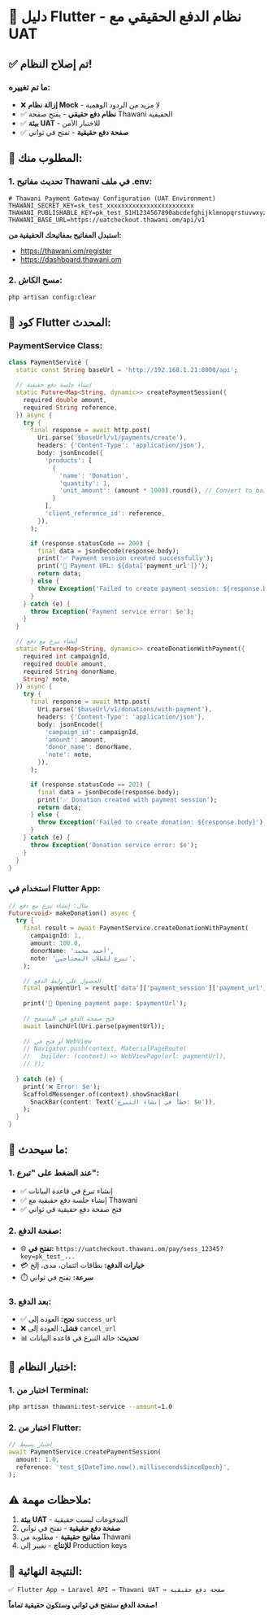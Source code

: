 # 🚀 دليل Flutter - نظام الدفع الحقيقي مع UAT

## ✅ **تم إصلاح النظام!**

### **ما تم تغييره:**
- ❌ **إزالة نظام Mock** - لا مزيد من الردود الوهمية
- ✅ **نظام دفع حقيقي** - يفتح صفحة Thawani الحقيقية
- ✅ **بيئة UAT** - للاختبار الآمن
- ✅ **صفحة دفع حقيقية** - تفتح في ثواني

## 🔧 **المطلوب منك:**

### **1. تحديث مفاتيح Thawani في ملف .env:**

```env
# Thawani Payment Gateway Configuration (UAT Environment)
THAWANI_SECRET_KEY=sk_test_xxxxxxxxxxxxxxxxxxxxxxxx
THAWANI_PUBLISHABLE_KEY=pk_test_51H1234567890abcdefghijklmnopqrstuvwxyz
THAWANI_BASE_URL=https://uatcheckout.thawani.om/api/v1
```

**استبدل المفاتيح بمفاتيحك الحقيقية من:**
- https://thawani.om/register
- https://dashboard.thawani.om

### **2. مسح الكاش:**

```bash
php artisan config:clear
```

## 📱 **كود Flutter المحدث:**

### **PaymentService Class:**

```dart
class PaymentService {
  static const String baseUrl = 'http://192.168.1.21:8000/api';

  // إنشاء جلسة دفع حقيقية
  static Future<Map<String, dynamic>> createPaymentSession({
    required double amount,
    required String reference,
  }) async {
    try {
      final response = await http.post(
        Uri.parse('$baseUrl/v1/payments/create'),
        headers: {'Content-Type': 'application/json'},
        body: jsonEncode({
          'products': [
            {
              'name': 'Donation',
              'quantity': 1,
              'unit_amount': (amount * 1000).round(), // Convert to baisa
            }
          ],
          'client_reference_id': reference,
        }),
      );

      if (response.statusCode == 200) {
        final data = jsonDecode(response.body);
        print('✅ Payment session created successfully');
        print('🔗 Payment URL: ${data['payment_url']}');
        return data;
      } else {
        throw Exception('Failed to create payment session: ${response.body}');
      }
    } catch (e) {
      throw Exception('Payment service error: $e');
    }
  }

  // إنشاء تبرع مع دفع
  static Future<Map<String, dynamic>> createDonationWithPayment({
    required int campaignId,
    required double amount,
    required String donorName,
    String? note,
  }) async {
    try {
      final response = await http.post(
        Uri.parse('$baseUrl/v1/donations/with-payment'),
        headers: {'Content-Type': 'application/json'},
        body: jsonEncode({
          'campaign_id': campaignId,
          'amount': amount,
          'donor_name': donorName,
          'note': note,
        }),
      );

      if (response.statusCode == 201) {
        final data = jsonDecode(response.body);
        print('✅ Donation created with payment session');
        return data;
      } else {
        throw Exception('Failed to create donation: ${response.body}');
      }
    } catch (e) {
      throw Exception('Donation service error: $e');
    }
  }
}
```

### **استخدام في Flutter App:**

```dart
// مثال: إنشاء تبرع مع دفع
Future<void> makeDonation() async {
  try {
    final result = await PaymentService.createDonationWithPayment(
      campaignId: 1,
      amount: 100.0,
      donorName: 'أحمد محمد',
      note: 'تبرع للطلاب المحتاجين',
    );

    // الحصول على رابط الدفع
    final paymentUrl = result['data']['payment_session']['payment_url'];
    
    print('🔗 Opening payment page: $paymentUrl');
    
    // فتح صفحة الدفع في المتصفح
    await launchUrl(Uri.parse(paymentUrl));
    
    // أو فتح في WebView
    // Navigator.push(context, MaterialPageRoute(
    //   builder: (context) => WebViewPage(url: paymentUrl),
    // ));
    
  } catch (e) {
    print('❌ Error: $e');
    ScaffoldMessenger.of(context).showSnackBar(
      SnackBar(content: Text('خطأ في إنشاء التبرع: $e')),
    );
  }
}
```

## 🎯 **ما سيحدث:**

### **1. عند الضغط على "تبرع":**
- ✅ إنشاء تبرع في قاعدة البيانات
- ✅ إنشاء جلسة دفع حقيقية مع Thawani
- ✅ فتح صفحة دفع حقيقية في ثواني

### **2. صفحة الدفع:**
- 🌐 **تفتح في:** `https://uatcheckout.thawani.om/pay/sess_12345?key=pk_test_...`
- 💳 **خيارات الدفع:** بطاقات ائتمان، مدى، إلخ
- ⏱️ **سرعة:** تفتح في ثواني

### **3. بعد الدفع:**
- ✅ **نجح:** العودة إلى `success_url`
- ❌ **فشل:** العودة إلى `cancel_url`
- 📊 **تحديث:** حالة التبرع في قاعدة البيانات

## 🧪 **اختبار النظام:**

### **1. اختبار من Terminal:**
```bash
php artisan thawani:test-service --amount=1.0
```

### **2. اختبار من Flutter:**
```dart
// اختبار بسيط
await PaymentService.createPaymentSession(
  amount: 1.0,
  reference: 'test_${DateTime.now().millisecondsSinceEpoch}',
);
```

## ⚠️ **ملاحظات مهمة:**

1. **بيئة UAT** - المدفوعات ليست حقيقية
2. **صفحة دفع حقيقية** - تفتح في ثواني
3. **مفاتيح حقيقية** - مطلوبة من Thawani
4. **للإنتاج** - تغيير إلى Production keys

## 🚀 **النتيجة النهائية:**

```
✅ Flutter App → Laravel API → Thawani UAT → صفحة دفع حقيقية
```

**صفحة الدفع ستفتح في ثواني وستكون حقيقية تماماً!**
